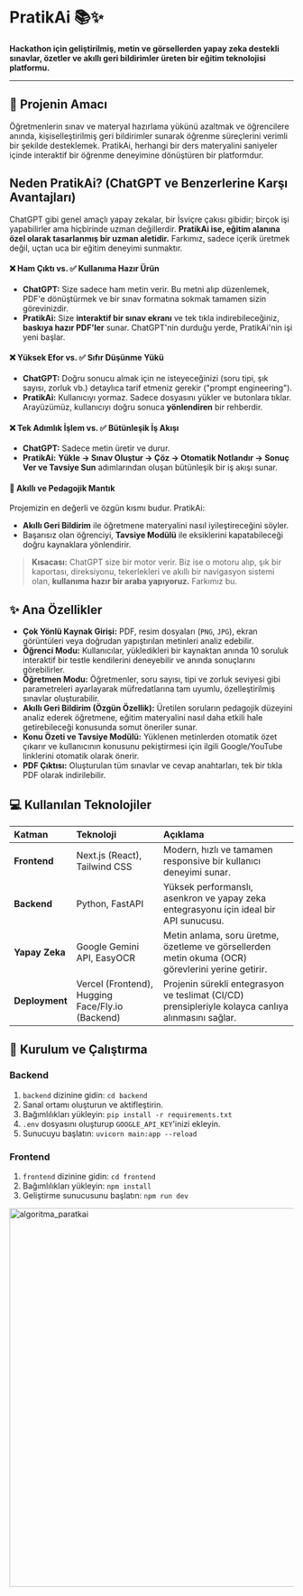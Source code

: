 # PratikAi 📚✨

**Hackathon için geliştirilmiş, metin ve görsellerden yapay zeka destekli sınavlar, özetler ve akıllı geri bildirimler üreten bir eğitim teknolojisi platformu.**

---

## 🎯 Projenin Amacı

Öğretmenlerin sınav ve materyal hazırlama yükünü azaltmak ve öğrencilere anında, kişiselleştirilmiş geri bildirimler sunarak öğrenme süreçlerini verimli bir şekilde desteklemek. PratikAi, herhangi bir ders materyalini saniyeler içinde interaktif bir öğrenme deneyimine dönüştüren bir platformdur.

## Neden PratikAi? (ChatGPT ve Benzerlerine Karşı Avantajları)

ChatGPT gibi genel amaçlı yapay zekalar, bir İsviçre çakısı gibidir; birçok işi yapabilirler ama hiçbirinde uzman değillerdir. **PratikAi ise, eğitim alanına özel olarak tasarlanmış bir uzman aletidir.** Farkımız, sadece içerik üretmek değil, uçtan uca bir eğitim deneyimi sunmaktır.

#### ❌ Ham Çıktı vs. ✅ Kullanıma Hazır Ürün
* **ChatGPT:** Size sadece ham metin verir. Bu metni alıp düzenlemek, PDF'e dönüştürmek ve bir sınav formatına sokmak tamamen sizin görevinizdir.
* **PratikAi:** Size **interaktif bir sınav ekranı** ve tek tıkla indirebileceğiniz, **baskıya hazır PDF'ler** sunar. ChatGPT'nin durduğu yerde, PratikAi'nin işi yeni başlar.

#### ❌ Yüksek Efor vs. ✅ Sıfır Düşünme Yükü
* **ChatGPT:** Doğru sonucu almak için ne isteyeceğinizi (soru tipi, şık sayısı, zorluk vb.) detaylıca tarif etmeniz gerekir ("prompt engineering").
* **PratikAi:** Kullanıcıyı yormaz. Sadece dosyasını yükler ve butonlara tıklar. Arayüzümüz, kullanıcıyı doğru sonuca **yönlendiren** bir rehberdir.

#### ❌ Tek Adımlık İşlem vs. ✅ Bütünleşik İş Akışı
* **ChatGPT:** Sadece metin üretir ve durur.
* **PratikAi:** **Yükle -> Sınav Oluştur -> Çöz -> Otomatik Notlandır -> Sonuç Ver ve Tavsiye Sun** adımlarından oluşan bütünleşik bir iş akışı sunar.

#### 🧠 Akıllı ve Pedagojik Mantık
Projemizin en değerli ve özgün kısmı budur. PratikAi:
* **Akıllı Geri Bildirim** ile öğretmene materyalini nasıl iyileştireceğini söyler.
* Başarısız olan öğrenciyi, **Tavsiye Modülü** ile eksiklerini kapatabileceği doğru kaynaklara yönlendirir.

> **Kısacası:** ChatGPT size bir motor verir. Biz ise o motoru alıp, şık bir kaportası, direksiyonu, tekerlekleri ve akıllı bir navigasyon sistemi olan, **kullanıma hazır bir araba yapıyoruz.** Farkımız bu.

## ✨ Ana Özellikler

-   **Çok Yönlü Kaynak Girişi:** PDF, resim dosyaları (`PNG`, `JPG`), ekran görüntüleri veya doğrudan yapıştırılan metinleri analiz edebilir.
-   **Öğrenci Modu:** Kullanıcılar, yükledikleri bir kaynaktan anında 10 soruluk interaktif bir testle kendilerini deneyebilir ve anında sonuçlarını görebilirler.
-   **Öğretmen Modu:** Öğretmenler, soru sayısı, tipi ve zorluk seviyesi gibi parametreleri ayarlayarak müfredatlarına tam uyumlu, özelleştirilmiş sınavlar oluşturabilir.
-   **Akıllı Geri Bildirim (Özgün Özellik):** Üretilen soruların pedagojik düzeyini analiz ederek öğretmene, eğitim materyalini nasıl daha etkili hale getirebileceği konusunda somut öneriler sunar.
-   **Konu Özeti ve Tavsiye Modülü:** Yüklenen metinlerden otomatik özet çıkarır ve kullanıcının konusunu pekiştirmesi için ilgili Google/YouTube linklerini otomatik olarak önerir.
-   **PDF Çıktısı:** Oluşturulan tüm sınavlar ve cevap anahtarları, tek bir tıkla PDF olarak indirilebilir.

## 💻 Kullanılan Teknolojiler

| Katman | Teknoloji | Açıklama |
| :--- | :--- | :--- |
| **Frontend** | Next.js (React), Tailwind CSS | Modern, hızlı ve tamamen responsive bir kullanıcı deneyimi sunar. |
| **Backend** | Python, FastAPI | Yüksek performanslı, asenkron ve yapay zeka entegrasyonu için ideal bir API sunucusu. |
| **Yapay Zeka** | Google Gemini API, EasyOCR | Metin anlama, soru üretme, özetleme ve görsellerden metin okuma (OCR) görevlerini yerine getirir. |
| **Deployment**| Vercel (Frontend), Hugging Face/Fly.io (Backend) | Projenin sürekli entegrasyon ve teslimat (CI/CD) prensipleriyle kolayca canlıya alınmasını sağlar. |

## 🚀 Kurulum ve Çalıştırma

### Backend
1.  `backend` dizinine gidin: `cd backend`
2.  Sanal ortamı oluşturun ve aktifleştirin.
3.  Bağımlılıkları yükleyin: `pip install -r requirements.txt`
4.  `.env` dosyasını oluşturup `GOOGLE_API_KEY`'inizi ekleyin.
5.  Sunucuyu başlatın: `uvicorn main:app --reload`

### Frontend
1.  `frontend` dizinine gidin: `cd frontend`
2.  Bağımlılıkları yükleyin: `npm install`
3.  Geliştirme sunucusunu başlatın: `npm run dev`

<img width="635" height="672" alt="algoritma_paratkai" src="https://github.com/user-attachments/assets/c789697b-3d4b-445a-b7a7-61196b428001" />

